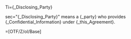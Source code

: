 Ti={_Disclosing_Party}

sec="{_Disclosing_Party}" means a {_party} who provides {_Confidential_Information} under {_this_Agreement}.

=[OTF/Z/ol/Base]

